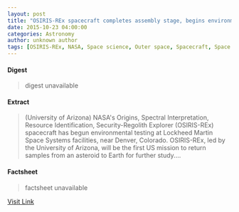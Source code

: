 ```yaml
---
layout: post
title: "OSIRIS-REx spacecraft completes assembly stage, begins environmental testing"
date: 2015-10-23 04:00:00
categories: Astronomy
author: unknown author
tags: [OSIRIS-REx, NASA, Space science, Outer space, Spacecraft, Space technology, Astronautics, Flight, Space colonization, Spaceflight technologies, Aerospace engineering, Aerospace, NASA programs, Space-based economy, Space program of the United States, Scientific exploration, Government programs, Space exploration, Spaceflight]
---
```



#### Digest
>digest unavailable

#### Extract
>(University of Arizona) NASA's Origins, Spectral Interpretation, Resource Identification, Security-Regolith Explorer (OSIRIS-REx) spacecraft has begun environmental testing at Lockheed Martin Space Systems facilities, near Denver, Colorado. OSIRIS-REx, led by the University of Arizona, will be the first US mission to return samples from an asteroid to Earth for further study....

#### Factsheet
>factsheet unavailable

[Visit Link](http://www.eurekalert.org/pub_releases/2015-10/uoa-osc102215.php)



